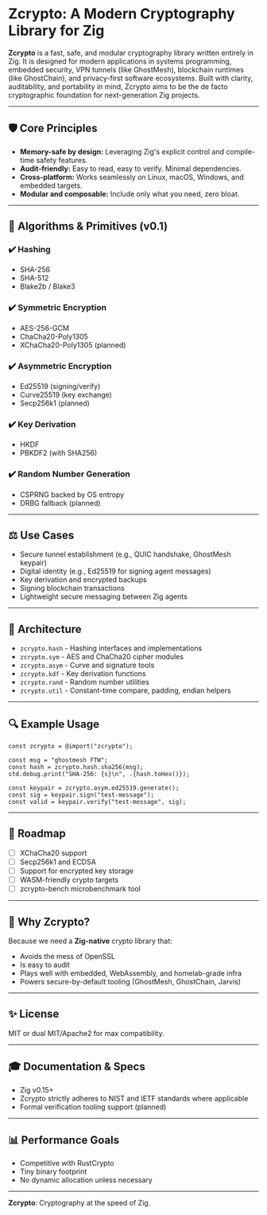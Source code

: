 # Zcrypto: A Modern Cryptography Library for Zig

**Zcrypto** is a fast, safe, and modular cryptography library written entirely in Zig. It is designed for modern applications in systems programming, embedded security, VPN tunnels (like GhostMesh), blockchain runtimes (like GhostChain), and privacy-first software ecosystems. Built with clarity, auditability, and portability in mind, Zcrypto aims to be the de facto cryptographic foundation for next-generation Zig projects.

---

## 🛡️ Core Principles

* **Memory-safe by design:** Leveraging Zig's explicit control and compile-time safety features.
* **Audit-friendly:** Easy to read, easy to verify. Minimal dependencies.
* **Cross-platform:** Works seamlessly on Linux, macOS, Windows, and embedded targets.
* **Modular and composable:** Include only what you need, zero bloat.

---

## 🤖 Algorithms & Primitives (v0.1)

### ✔️ Hashing

* SHA-256
* SHA-512
* Blake2b / Blake3

### ✔️ Symmetric Encryption

* AES-256-GCM
* ChaCha20-Poly1305
* XChaCha20-Poly1305 (planned)

### ✔️ Asymmetric Encryption

* Ed25519 (signing/verify)
* Curve25519 (key exchange)
* Secp256k1 (planned)

### ✔️ Key Derivation

* HKDF
* PBKDF2 (with SHA256)

### ✔️ Random Number Generation

* CSPRNG backed by OS entropy
* DRBG fallback (planned)

---

## ⚖️ Use Cases

* Secure tunnel establishment (e.g., QUIC handshake, GhostMesh keypair)
* Digital identity (e.g., Ed25519 for signing agent messages)
* Key derivation and encrypted backups
* Signing blockchain transactions
* Lightweight secure messaging between Zig agents

---

## 🔧 Architecture

* `zcrypto.hash` - Hashing interfaces and implementations
* `zcrypto.sym` - AES and ChaCha20 cipher modules
* `zcrypto.asym` - Curve and signature tools
* `zcrypto.kdf` - Key derivation functions
* `zcrypto.rand` - Random number utilities
* `zcrypto.util` - Constant-time compare, padding, endian helpers

---

## 🔍 Example Usage

```zig
const zcrypto = @import("zcrypto");

const msg = "ghostmesh FTW";
const hash = zcrypto.hash.sha256(msg);
std.debug.print("SHA-256: {s}\n", .{hash.toHex()});

const keypair = zcrypto.asym.ed25519.generate();
const sig = keypair.sign("test-message");
const valid = keypair.verify("test-message", sig);
```

---

## 🚀 Roadmap

* [ ] XChaCha20 support
* [ ] Secp256k1 and ECDSA
* [ ] Support for encrypted key storage
* [ ] WASM-friendly crypto targets
* [ ] zcrypto-bench microbenchmark tool

---

## 🌌 Why Zcrypto?

Because we need a **Zig-native** crypto library that:

* Avoids the mess of OpenSSL
* Is easy to audit
* Plays well with embedded, WebAssembly, and homelab-grade infra
* Powers secure-by-default tooling (GhostMesh, GhostChain, Jarvis)

---

## ✨ License

MIT or dual MIT/Apache2 for max compatibility.

---

## 🎓 Documentation & Specs

* Zig v0.15+
* Zcrypto strictly adheres to NIST and IETF standards where applicable
* Formal verification tooling support (planned)

---

## 📊 Performance Goals

* Competitive with RustCrypto
* Tiny binary footprint
* No dynamic allocation unless necessary

---

**Zcrypto**: Cryptography at the speed of Zig.

